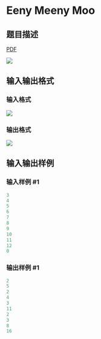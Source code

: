 # Eeny Meeny Moo

## 题目描述

[problemUrl]: https://uva.onlinejudge.org/index.php?option=com_onlinejudge&Itemid=8&category=6&page=show_problem&problem=381

[PDF](https://uva.onlinejudge.org/external/4/p440.pdf)

![](https://cdn.luogu.com.cn/upload/vjudge_pic/UVA440/78be77ca4d4d38cfa2f50a00eebe6401eb3b9a1f.png)

## 输入输出格式

### 输入格式

![](https://cdn.luogu.com.cn/upload/vjudge_pic/UVA440/93d36be14221f96e5df96eecb5ae75f208b0e72b.png)

### 输出格式

![](https://cdn.luogu.com.cn/upload/vjudge_pic/UVA440/ef3e52e7053e1ed64ac9cd1468c3b231827ecb2a.png)

## 输入输出样例

### 输入样例 #1

```cpp
3
4
5
6
7
8
9
10
11
12
0
```


### 输出样例 #1

```cpp
2
5
2
4
3
11
2
3
8
16
```



